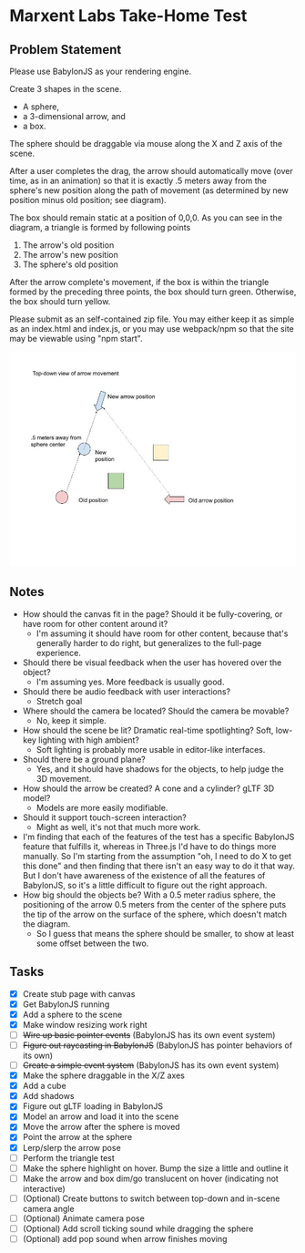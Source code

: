 # Marxent Labs Take-Home Test

## Problem Statement

Please use BabylonJS as your rendering engine.

Create 3 shapes in the scene. 
 - A sphere, 
 - a 3-dimensional arrow, and 
 - a box. 
 
 The sphere should be draggable via mouse along the X and Z axis of the scene. 
 
 After a user completes the drag, the arrow should automatically move (over time, as in an animation) so that it is exactly .5 meters away from the sphere's new position along the path of movement (as determined by new position minus old position; see diagram).

The box should remain static at a position of 0,0,0. As you can see in the diagram, a triangle is formed by following points
1.	The arrow's old position
2.	The arrow's new position
3.	The sphere's old position

After the arrow complete's movement, if the box is within the triangle formed by the preceding three points, the box should turn green. Otherwise, the box should turn yellow.

Please submit as an self-contained zip file. You may either keep it as simple as an index.html and index.js, or you may use webpack/npm so that the site may be viewable using "npm start".

<img src="diagram.jpg" title="Diagram of object motion">

## Notes

- How should the canvas fit in the page? Should it be fully-covering, or have room for other content around it?
    - I'm assuming it should have room for other content, because that's generally harder to do right, but generalizes to the full-page experience.
- Should there be visual feedback when the user has hovered over the object? 
    - I'm assuming yes. More feedback is usually good.
- Should there be audio feedback with user interactions?
    - Stretch goal
- Where should the camera be located? Should the camera be movable?
    - No, keep it simple.
- How should the scene be lit? Dramatic real-time spotlighting? Soft, low-key lighting with high ambient? 
    - Soft lighting is probably more usable in editor-like interfaces.
- Should there be a ground plane?
    - Yes, and it should have shadows for the objects, to help judge the 3D movement.
- How should the arrow be created? A cone and a cylinder? gLTF 3D model?
    - Models are more easily modifiable.
- Should it support touch-screen interaction?
    - Might as well, it's not that much more work.
- I'm finding that each of the features of the test has a specific BabylonJS feature that fulfills it, whereas in Three.js I'd have to do things more manually. So I'm starting from the assumption "oh, I need to do X to get this done" and then finding that there isn't an easy way to do it that way. But I don't have awareness of the existence of all the features of BabylonJS, so it's a little difficult to figure out the right approach.
- How big should the objects be? With a 0.5 meter radius sphere, the positioning of the arrow 0.5 meters from the center of the sphere puts the tip of the arrow on the surface of the sphere, which doesn't match the diagram.
    - So I guess that means the sphere should be smaller, to show at least some offset between the two.

## Tasks

 - [x] Create stub page with canvas
 - [x] Get BabylonJS running
 - [x] Add a sphere to the scene
 - [x] Make window resizing work right
 - [ ] <strike>Wire up basic pointer events</strike> (BabylonJS has its own event system)
 - [ ] <strike>Figure out raycasting in BabylonJS</strike> (BabylonJS has pointer behaviors of its own)
 - [ ] <strike>Create a simple event system</strike> (BabylonJS has its own event system)
 - [x] Make the sphere draggable in the X/Z axes
 - [x] Add a cube
 - [x] Add shadows
 - [x] Figure out gLTF loading in BabylonJS
 - [x] Model an arrow and load it into the scene
 - [x] Move the arrow after the sphere is moved
 - [x] Point the arrow at the sphere
 - [x] Lerp/slerp the arrow pose
 - [ ] Perform the triangle test
 - [ ] Make the sphere highlight on hover. Bump the size a little and outline it
 - [ ] Make the arrow and box dim/go translucent on hover (indicating not interactive)
 - [ ] (Optional) Create buttons to switch between top-down and in-scene camera angle
 - [ ] (Optional) Animate camera pose
 - [ ] (Optional) Add scroll ticking sound while dragging the sphere
 - [ ] (Optional) add pop sound when arrow finishes moving
